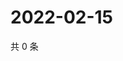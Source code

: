 # 2022-02-15

共 0 条

<!-- BEGIN WEIBO -->
<!-- 最后更新时间 Tue Feb 15 2022 06:00:50 GMT+0800 (China Standard Time) -->

<!-- END WEIBO -->
